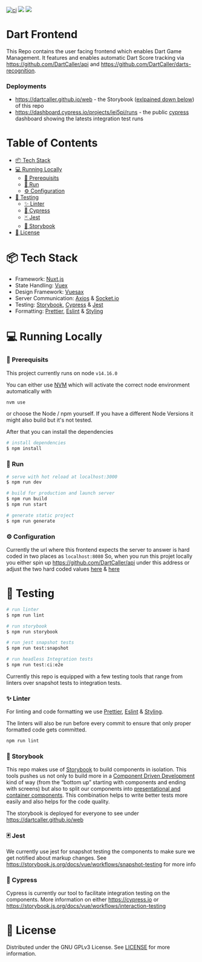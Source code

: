 [![ci](https://github.com/DartCaller/web/actions/workflows/ci.yml/badge.svg)](https://github.com/DartCaller/web/actions/workflows/ci.yml)
![](https://img.shields.io/github/license/DartCaller/web)
![](https://img.shields.io/tokei/lines/github/DartCaller/web)

# Dart Frontend
This Repo contains the user facing frontend which enables Dart Game Management. It features and enables automatic Dart Score tracking via https://github.com/DartCaller/api and https://github.com/DartCaller/darts-recognition.

### Deployments
- https://dartcaller.github.io/web - the Storybook ([exlpained down below](#book)) of this repo
- https://dashboard.cypress.io/projects/iei5pi/runs - the public [cypress](#rotating_light) dashboard showing the latests integration test runs


# Table of Contents
- [:package: Tech Stack](#package)  
- [:computer: Running Locally](#computer)
  - [:straight_ruler: Prerequisits](#straight_ruler)
  - [:running: Run](#running)
  - [:gear: Configuration](#gear)
- [:bug: Testing](#bug)
  - [:sparkles: Linter](#sparkles)
  - [:rotating_light: Cypress](#rotating_light)
  - [:black_joker: Jest](#joker)
  - [:book: Storybook](#book)
- [:lock_with_ink_pen: License](#lock_with_ink_pen)

<a name="package"/>

# :package: Tech Stack
- Framework: [Nuxt.js](https://nuxtjs.org/)
- State Handling: [Vuex](https://vuex.vuejs.org/)
- Design Framework: [Vuesax](https://vuesax.com/)
- Server Communication: [Axios](https://axios-http.com/docs/intro) & [Socket.io](https://socket.io/)
- Testing: [Storybook](https://storybook.js.org/), [Cypress](https://www.cypress.io/) & [Jest](https://jestjs.io/)
- Formatting: [Prettier](https://prettier.io/), [Eslint](https://eslint.org/) & [Styling](https://stylelint.io/)

<a name="computer"/>

# :computer: Running Locally
<a name="straight_ruler"/>

### :straight_ruler: Prerequisits

This project currently runs on node `v14.16.0`

You can either use [NVM](https://github.com/nvm-sh/nvm) which will activate the correct node environment automatically with
```bash
nvm use
```
or choose the Node / npm yourself. If you have a different Node Versions it might also build but it's not tested.

After that you can install the dependencies
```bash
# install dependencies
$ npm install
```
<a name="running"/>

### :running: Run

```bash
# serve with hot reload at localhost:3000
$ npm run dev

# build for production and launch server
$ npm run build
$ npm run start

# generate static project
$ npm run generate
```

<a name="gear"/>

### :gear: Configuration
Currently the url where this frontend expects the server to answer is hard coded in two places as `localhost:8080`
So, when you run this projet locally you either spin up https://github.com/DartCaller/api under this address or adjust the two hard coded values [here](https://github.com/DartCaller/web/blob/0330382725fbcc3269c1f33a80539c9a03aa73e2/components/common/modal/CorrectScore.vue#L148) & [here](https://github.com/DartCaller/web/blob/0330382725fbcc3269c1f33a80539c9a03aa73e2/plugins/socket.js#L5)

<a name="bug"/>

# :bug: Testing

```bash
# run linter
$ npm run lint

# run storybook
$ npm run storybook

# run jest snapshot tests
$ npm run test:snapshot

# run headless Integration tests
$ npm run test:ci:e2e
```

Currently this repo is equipped with a few testing tools that range from linters over snapshot tests to integration tests.

<a name="sparkles"/>

### :sparkles: Linter
For linting and code formatting we use [Prettier](https://prettier.io/), [Eslint](https://eslint.org/) & [Styling](https://stylelint.io/). 

The linters will also be run before every commit to ensure that only proper formatted code gets committed.
```bash
npm run lint
```

<a name="book"/>

### :book: Storybook
This repo makes use of [Storybook](https://storybook.js.org/) to build components in isolation. This tools pushes us not only to build more in a [Component Driven Development](https://www.componentdriven.org/) kind of way (from the “bottom up” starting with components and ending with screens) but also to split our components into [presentational and container components](https://medium.com/@dan_abramov/smart-and-dumb-components-7ca2f9a7c7d0). This combination helps to write better tests more easily and also helps for the code quality.

The storybook is deployed for everyone to see under https://dartcaller.github.io/web

<a name="joker"/>

### :black_joker: Jest
We currently use jest for snapshot testing the components to make sure we get notified about markup changes. See https://storybook.js.org/docs/vue/workflows/snapshot-testing for more info

<a name="rotating_light"/>

### :rotating_light: Cypress
Cypress is currently our tool to facilitate integration testing on the components. More information on either https://cypress.io or https://storybook.js.org/docs/vue/workflows/interaction-testing

<a name="lock_with_ink_pen"/>

# :lock_with_ink_pen: License
Distributed under the GNU GPLv3 License. See [LICENSE](LICENSE) for more information.
